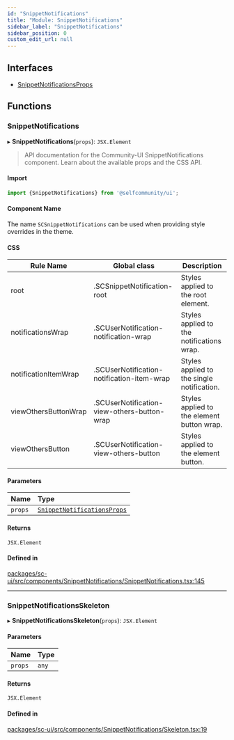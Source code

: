 ```yaml
---
id: "SnippetNotifications"
title: "Module: SnippetNotifications"
sidebar_label: "SnippetNotifications"
sidebar_position: 0
custom_edit_url: null
---
```


## Interfaces

- [SnippetNotificationsProps](../interfaces/SnippetNotifications.SnippetNotificationsProps)

## Functions

### SnippetNotifications

▸ **SnippetNotifications**(`props`): `JSX.Element`

> API documentation for the Community-UI SnippetNotifications component. Learn about the available props and the CSS API.

#### Import

```jsx
import {SnippetNotifications} from '@selfcommunity/ui';
```

#### Component Name

The name `SCSnippetNotifications` can be used when providing style overrides in the theme.

#### CSS

|Rule Name|Global class|Description|
|---|---|---|
|root|.SCSnippetNotification-root|Styles applied to the root element.|
|notificationsWrap|.SCUserNotification-notification-wrap|Styles applied to the notifications wrap.|
|notificationItemWrap|.SCUserNotification-notification-item-wrap|Styles applied to the single notification.|
|viewOthersButtonWrap|.SCUserNotification-view-others-button-wrap|Styles applied to the element button wrap.|
|viewOthersButton|.SCUserNotification-view-others-button|Styles applied to the element button.|

#### Parameters

| Name | Type |
| :------ | :------ |
| `props` | [`SnippetNotificationsProps`](../interfaces/SnippetNotifications.SnippetNotificationsProps) |

#### Returns

`JSX.Element`

#### Defined in

[packages/sc-ui/src/components/SnippetNotifications/SnippetNotifications.tsx:145](https://github.com/selfcommunity/community-ui/blob/cab08cf/packages/sc-ui/src/components/SnippetNotifications/SnippetNotifications.tsx#L145)

___

### SnippetNotificationsSkeleton

▸ **SnippetNotificationsSkeleton**(`props`): `JSX.Element`

#### Parameters

| Name | Type |
| :------ | :------ |
| `props` | `any` |

#### Returns

`JSX.Element`

#### Defined in

[packages/sc-ui/src/components/SnippetNotifications/Skeleton.tsx:19](https://github.com/selfcommunity/community-ui/blob/cab08cf/packages/sc-ui/src/components/SnippetNotifications/Skeleton.tsx#L19)
